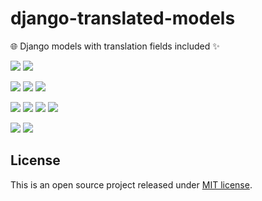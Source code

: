 # django-translated-models

🌐 Django models with translation fields included ✨

[![](https://img.shields.io/github/pipenv/locked/python-version/paduszyk/django-translated-models?logo=python)](https://www.python.org)
[![](https://img.shields.io/github/pipenv/locked/dependency-version/paduszyk/django-translated-models/django/master?logo=django&color=green)](https://www.djangoproject.com)

[![](https://results.pre-commit.ci/badge/github/paduszyk/django-translated-models/master.svg)](https://results.pre-commit.ci/latest/github/paduszyk/django-translated-models/master)
[![](https://img.shields.io/github/actions/workflow/status/paduszyk/django-translated-models/tests.yaml?label=Tests&logo=github)](https://github.com/paduszyk/django-translated-models/blob/master/.github/workflows/tests.yaml)
[![](https://img.shields.io/codecov/c/github/paduszyk/django-translated-models?logo=codecov)](https://app.codecov.io/gh/paduszyk/django-translated-models)

[![](https://img.shields.io/badge/linter-flake8-blue)](https://flake8.pycqa.org/)
[![](https://img.shields.io/badge/code%20style-black-black)](https://github.com/psf/black)
[![](https://img.shields.io/badge/imports-isort-%231674b1?style=flat&labelColor=ef8336)](https://pycqa.github.io/isort/)
[![](https://img.shields.io/badge/docstrings-docformatter-lightgrey)](https://github.com/PyCQA/docformatter)

[![](https://img.shields.io/github/license/paduszyk/django-translated-models?label=license)](LICENSE)
[![](https://img.shields.io/badge/gitmoji-%20😜%20😍-FFDD67.svg)](https://gitmoji.dev)

## License

This is an open source project released under [MIT license](LICENSE).
